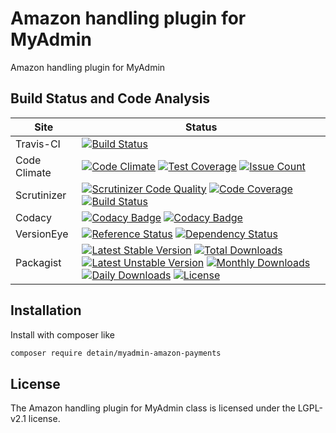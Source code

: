 # Amazon handling plugin for MyAdmin

Amazon handling plugin for MyAdmin

## Build Status and Code Analysis

Site          | Status
--------------|---------------------------
Travis-CI     | [![Build Status](https://travis-ci.org/detain/myadmin-amazon-payments.svg?branch=master)](https://travis-ci.org/detain/myadmin-amazon-payments)
Code Climate  | [![Code Climate](https://codeclimate.com/github/detain/myadmin-amazon-payments/badges/gpa.svg)](https://codeclimate.com/github/detain/myadmin-amazon-payments) [![Test Coverage](https://codeclimate.com/github/detain/myadmin-amazon-payments/badges/coverage.svg)](https://codeclimate.com/github/detain/myadmin-amazon-payments/coverage) [![Issue Count](https://codeclimate.com/github/detain/myadmin-amazon-payments/badges/issue_count.svg)](https://codeclimate.com/github/detain/myadmin-amazon-payments)
Scrutinizer   | [![Scrutinizer Code Quality](https://scrutinizer-ci.com/g/myadmin-plugins/myadmin-amazon-payments/badges/quality-score.png?b=master)](https://scrutinizer-ci.com/g/myadmin-plugins/myadmin-amazon-payments/?branch=master) [![Code Coverage](https://scrutinizer-ci.com/g/myadmin-plugins/myadmin-amazon-payments/badges/coverage.png?b=master)](https://scrutinizer-ci.com/g/myadmin-plugins/myadmin-amazon-payments/?branch=master) [![Build Status](https://scrutinizer-ci.com/g/myadmin-plugins/myadmin-amazon-payments/badges/build.png?b=master)](https://scrutinizer-ci.com/g/myadmin-plugins/myadmin-amazon-payments/build-status/master)
Codacy        | [![Codacy Badge](https://api.codacy.com/project/badge/Grade/226251fc068f4fd5b4b4ef9a40011d06)](https://www.codacy.com/app/detain/myadmin-amazon-payments) [![Codacy Badge](https://api.codacy.com/project/badge/Coverage/25fa74eb74c947bf969602fcfe87e349)](https://www.codacy.com/app/detain/myadmin-amazon-payments?utm_source=github.com&utm_medium=referral&utm_content=detain/myadmin-amazon-payments&utm_campaign=Badge_Coverage)
VersionEye    | [![Reference Status](https://www.versioneye.com/php/detain:myadmin-amazon-payments/reference_badge.svg?style=flat)](https://www.versioneye.com/php/detain:myadmin-amazon-payments/references) [![Dependency Status](https://www.versioneye.com/user/projects/592f7318bafc5500414dfd2a/badge.svg?style=flat-square)](https://www.versioneye.com/user/projects/592f7318bafc5500414dfd2a)
Packagist     | [![Latest Stable Version](https://poser.pugx.org/detain/myadmin-amazon-payments/version)](https://packagist.org/packages/detain/myadmin-amazon-payments) [![Total Downloads](https://poser.pugx.org/detain/myadmin-amazon-payments/downloads)](https://packagist.org/packages/detain/myadmin-amazon-payments) [![Latest Unstable Version](https://poser.pugx.org/detain/myadmin-amazon-payments/v/unstable)](//packagist.org/packages/detain/myadmin-amazon-payments) [![Monthly Downloads](https://poser.pugx.org/detain/myadmin-amazon-payments/d/monthly)](https://packagist.org/packages/detain/myadmin-amazon-payments) [![Daily Downloads](https://poser.pugx.org/detain/myadmin-amazon-payments/d/daily)](https://packagist.org/packages/detain/myadmin-amazon-payments) [![License](https://poser.pugx.org/detain/myadmin-amazon-payments/license)](https://packagist.org/packages/detain/myadmin-amazon-payments)


## Installation

Install with composer like

```sh
composer require detain/myadmin-amazon-payments
```

## License

The Amazon handling plugin for MyAdmin class is licensed under the LGPL-v2.1 license.

